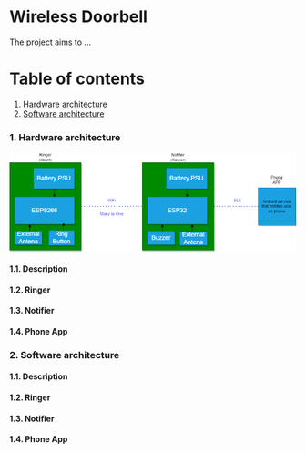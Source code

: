 # Wireless Doorbell

The project aims to ...

# Table of contents
1. [Hardware architecture](#hw-arch)
2. [Software architecture](#sw-arch)

### 1. Hardware architecture  <a name="hw-arch"></a>
![Alt text](docs/HardwareArch.png)

#### 1.1. Description
#### 1.2. Ringer
#### 1.3. Notifier
#### 1.4. Phone App

### 2. Software architecture <a name="sw-arch"></a>
#### 1.1. Description
#### 1.2. Ringer
#### 1.3. Notifier
#### 1.4. Phone App
